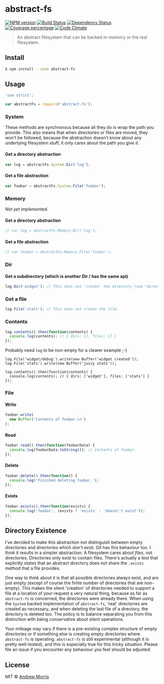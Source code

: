 # abstract-fs
[![NPM version][npm-image]][npm-url] [![Build Status][travis-image]][travis-url] [![Dependency Status][daviddm-image]][daviddm-url] [![Coverage percentage][coveralls-image]][coveralls-url] [![Code Climate](https://codeclimate.com/github/voltrevo/abstract-fs/badges/gpa.svg)](https://codeclimate.com/github/voltrevo/abstract-fs)
> An abstract filesystem that can be backed in-memory or the real filesystem.


## Install

```sh
$ npm install --save abstract-fs
```


## Usage

``` js
'use strict';

var abstractFs = require('abstract-fs');
```

### System

These methods are synchronous because all they do is wrap the path you provide. This also means that when directories or files are moved, they won't be followed, because the abstraction doesn't know about any underlying filesystem stuff, it only cares about the path you give it.

#### Get a directory abstraction

``` js
var log = abstractFs.System.Dir('log');
```

#### Get a file abstraction

``` js
var foobar = abstractFs.System.File('foobar');
```

### Memory

*Not yet implemented.*

#### Get a directory abstraction

``` js
// var log = abstractFs.Memory.Dir('log');
```

#### Get a file abstraction

``` js
// var foobar = abstractFs.Memory.File('foobar');
```

### Dir

#### Get a subdirectory (which is another Dir / has the same api)

``` js
log.Dir('widget'); // This does not 'create' the directory (see *directory existence*).
```

### Get a file

``` js
log.File('stats'); // This does not create the file.
```

### Contents

``` js
log.contents().then(function(contents) {
  console.log(contents); // { dirs: [], files: [] }
});
```

Probably need `log` to be non-empty for a clearer example ;-)

```
log.File('widget/debug').write(new Buffer('widget created'));
log.File('stats').write(new Buffer('juicy stats'));

log.contents().then(function(contents) {
  console.log(contents); // { dirs: ['widget'], files: ['stats'] }
});
```

### File

#### Write

``` js
foobar.write(
  new Buffer('Contents of foobar.\n')
);
```

#### Read

``` js
foobar.read().then(function(foobarData) {
  console.log(foobarData.toString()); // Contents of foobar.
});
```

#### Delete

``` js
foobar.delete().then(function() {
  console.log('Finished deleting foobar.');
});
```

#### Exists

``` js
foobar.exists().then(function(exists) {
  console.log('foobar', (exists ? 'exists' : 'doesn\'t exist'));
});
```

## Directory Existence

I've decided to make this abstraction not distinguish between empty directories and directories which don't exist. Git has this behaviour too. I think it results in a simpler abstraction. A filesystem cares about *files*, not directories. Directories only exist to contain files. There's actually a test that explicitly states that an abstract directory does not share the `.exists` method that a file provides.

One way to think about it is that all possible directories always exist, and are just empty (except of course the finite number of directories that are non-empty). This makes the silent 'creation' of directories needed to support a file at a location of your request a very natural thing, because as far as `abstract-fs` is concerned, the directories were already there. When using the `System` backed implementation of `abstract-fs`, 'real' directories are created as necessary, and when deleting the last file of a directory, the directory is deleted too. The policy is to balance separating you from this distinction with being conservative about silent operations.

Your mileage may vary if there is a pre-existing complex structure of empty directories or if something else is creating empty directories where `abstract-fs` is operating. `abstract-fs` is still experimental (although it is pretty well-tested), and this is especially true for this tricky situation. Please file an issue if you encounter any behaviour you feel should be adjusted.

## License

MIT © [Andrew Morris](http://andrewmorris.io/)


[npm-image]: https://badge.fury.io/js/abstract-fs.svg
[npm-url]: https://npmjs.org/package/abstract-fs
[travis-image]: https://travis-ci.org/voltrevo/abstract-fs.svg?branch=master
[travis-url]: https://travis-ci.org/voltrevo/abstract-fs
[daviddm-image]: https://david-dm.org/voltrevo/abstract-fs.svg?theme=shields.io
[daviddm-url]: https://david-dm.org/voltrevo/abstract-fs
[coveralls-image]: https://coveralls.io/repos/voltrevo/abstract-fs/badge.svg
[coveralls-url]: https://coveralls.io/r/voltrevo/abstract-fs
